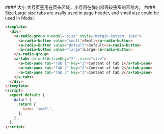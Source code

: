 <cn>
#### 大小
大号页签用在页头区域，小号用在弹出框等较狭窄的容器内。
</cn>

<us>
#### Size
Large size tabs are usally used in page header, and small size could be used in Modal.
</us>

```html
<template>
  <div>
    <a-radio-group v-model="size" style="margin-bottom: 16px">
      <a-radio-button value="small">Small</a-radio-button>
      <a-radio-button value="default">Default</a-radio-button>
      <a-radio-button value="large">Large</a-radio-button>
    </a-radio-group>
    <a-tabs defaultActiveKey="2" :size="size">
      <a-tab-pane tab="Tab 1" key="1">Content of tab 1</a-tab-pane>
      <a-tab-pane tab="Tab 2" key="2">Content of tab 2</a-tab-pane>
      <a-tab-pane tab="Tab 3" key="3">Content of tab 3</a-tab-pane>
    </a-tabs>
  </div>
</template>
<script>
  export default {
    data() {
      return {
        size: 'small',
      };
    },
  };
</script>
```
